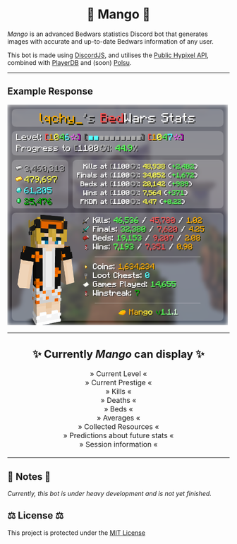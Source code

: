 <div style="text-align: center">
  <h1>🥭 <strong>Mango</strong> 🥭</h1>
</div>

*Mango* is an advanced Bedwars statistics Discord bot that generates images with accurate and up-to-date Bedwars information of any user.

This bot is made using [DiscordJS](https://discordjs.dev/), and utilises the [Public Hypixel API](https://api.hypixel.net/#section/Introduction), combined with [PlayerDB](https://playerdb.co/) and (soon) [Polsu](https://api.polsu.xyz/).

- - -
## **Example Response**

<div><img height=500 width=500 src="img/stats.png" alt="Example output of the /stats command"></div>

- - -
<div style="margin: 20px; font-size: 16px; text-align: center">
  <h2>✨ Currently <em>Mango</em> can display ✨</h2>
<!--   <ul>
    <li>Current Level</li>
    <li>Current Prestige</li>
    <li>Kills</li>
    <li>Deaths</li>
    <li>Beds</li>
    <li>Averages</li>
    <li>Collected Resources</li>
    <li>Predictions about future stats</li>
    <li>Predictions about future stats</li>
  </ul> -->
    » Current Level «<br>
    » Current Prestige «<br>
    » Kills «<br>
    » Deaths «<br>
    » Beds «<br>
    » Averages «<br>
    » Collected Resources «<br>
    » Predictions about future stats «<br>
    » Session information «<br>
</div>

- - -
## 📝 Notes 📝
*Currently, this bot is under heavy development and is not yet finished.*

<!-- KEEP THESE <BR>s otherwise layout kinda gets a tinyyy bit destroyed under the license part-->
## ⚖ License ⚖
This project is protected under the [MIT License](https://github.com/SampleSpaceDev/Mango/blob/master/LICENSE)<br><br>

